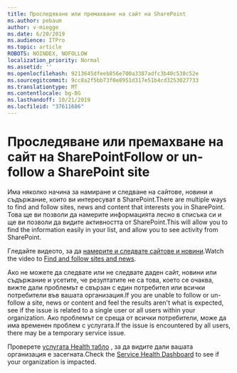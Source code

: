 ```yaml
---
title: Проследяване или премахване на сайт на SharePoint
ms.author: pebaum
author: v-miegge
ms.date: 6/20/2019
ms.audience: ITPro
ms.topic: article
ROBOTS: NOINDEX, NOFOLLOW
localization_priority: Normal
ms.assetid: ''
ms.openlocfilehash: 9213645dfeeb856e700a3387adfc3b40c538c52e
ms.sourcegitcommit: 9cc8a2f5bb73f0e8951d317e51b4cd3253027733
ms.translationtype: MT
ms.contentlocale: bg-BG
ms.lasthandoff: 10/21/2019
ms.locfileid: "37611686"
---
```

# <a name="follow-or-un-follow-a-sharepoint-site"></a><span data-ttu-id="dc33a-102">Проследяване или премахване на сайт на SharePoint</span><span class="sxs-lookup"><span data-stu-id="dc33a-102">Follow or un-follow a SharePoint site</span></span>

<span data-ttu-id="dc33a-103">Има няколко начина за намиране и следване на сайтове, новини и съдържание, които ви интересуват в SharePoint.</span><span class="sxs-lookup"><span data-stu-id="dc33a-103">There are multiple ways to find and follow sites, news and content that interests you in SharePoint.</span></span> <span data-ttu-id="dc33a-104">Това ще ви позволи да намерите информацията лесно в списъка си и ще ви позволи да видите активността от SharePoint.</span><span class="sxs-lookup"><span data-stu-id="dc33a-104">This will allow you to find the information easily in your list, and allow you to see activity from SharePoint.</span></span>

<span data-ttu-id="dc33a-105">Гледайте видеото, за да [намерите и следвате сайтове и новини](https://support.office.com/article/Video-Find-and-follow-sites-news-and-content-4411e38f-9bc5-4ecc-bd33-3dbe939ac84c).</span><span class="sxs-lookup"><span data-stu-id="dc33a-105">Watch the video to [Find and follow sites and news](https://support.office.com/article/Video-Find-and-follow-sites-news-and-content-4411e38f-9bc5-4ecc-bd33-3dbe939ac84c).</span></span>

<span data-ttu-id="dc33a-106">Ако не можете да следвате или не следвате даден сайт, новини или съдържание и усетите, че резултатите не са това, което се очаква, вижте дали проблемът е свързан с един потребител или всички потребители във вашата организация.</span><span class="sxs-lookup"><span data-stu-id="dc33a-106">If you are unable to follow or un-follow a site, news or content and feel the results aren't what is expected, see if the issue is related to a single user or all users within your organization.</span></span> <span data-ttu-id="dc33a-107">Ако проблемът се среща от всички потребители, може да има временен проблем с услугата.</span><span class="sxs-lookup"><span data-stu-id="dc33a-107">If the issue is encountered by all users, there may be a temporary service issue.</span></span>

<span data-ttu-id="dc33a-108">Проверете [услугата Health табло](https://admin.microsoft.com/AdminPortal/Home#/servicehealth) , за да видите дали вашата организация е засегната.</span><span class="sxs-lookup"><span data-stu-id="dc33a-108">Check the [Service Health Dashboard](https://admin.microsoft.com/AdminPortal/Home#/servicehealth) to see if your organization is impacted.</span></span>
